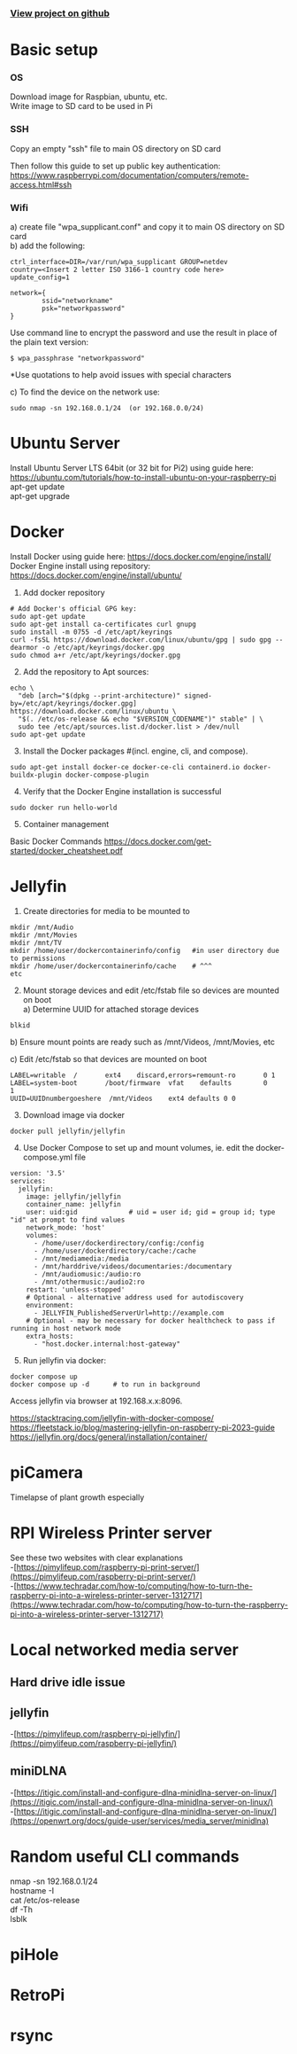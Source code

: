 ### [View project on github](https://github.com/rusac/rpi)  

# Basic setup

### OS
Download image for Raspbian, ubuntu, etc.  
Write image to SD card to be used in Pi

### SSH

Copy an empty "ssh" file to main OS directory on SD card  

Then follow this guide to set up public key authentication: https://www.raspberrypi.com/documentation/computers/remote-access.html#ssh  

### Wifi

a) create file "wpa_supplicant.conf" and copy it to main OS directory on SD card  
b) add the following:  
```
ctrl_interface=DIR=/var/run/wpa_supplicant GROUP=netdev  
country=<Insert 2 letter ISO 3166-1 country code here>  
update_config=1  

network={
        ssid="networkname"
        psk="networkpassword"
}
```
Use command line to encrypt the password and use the result in place of the plain text version:  
```
$ wpa_passphrase "networkpassword"  
```
*Use quotations to help avoid issues with special characters  

c) To find the device on the network use:  
```
sudo nmap -sn 192.168.0.1/24  (or 192.168.0.0/24)
```

# Ubuntu Server

Install Ubuntu Server LTS 64bit (or 32 bit for Pi2) using guide here:  
https://ubuntu.com/tutorials/how-to-install-ubuntu-on-your-raspberry-pi  
apt-get update  
apt-get upgrade

# Docker  

Install Docker using guide here:  https://docs.docker.com/engine/install/  
Docker Engine install using repository:  https://docs.docker.com/engine/install/ubuntu/  

1. Add docker repository
```
# Add Docker's official GPG key:
sudo apt-get update
sudo apt-get install ca-certificates curl gnupg
sudo install -m 0755 -d /etc/apt/keyrings
curl -fsSL https://download.docker.com/linux/ubuntu/gpg | sudo gpg --dearmor -o /etc/apt/keyrings/docker.gpg
sudo chmod a+r /etc/apt/keyrings/docker.gpg
```
2. Add the repository to Apt sources:
```
echo \
  "deb [arch="$(dpkg --print-architecture)" signed-by=/etc/apt/keyrings/docker.gpg] https://download.docker.com/linux/ubuntu \
  "$(. /etc/os-release && echo "$VERSION_CODENAME")" stable" | \
  sudo tee /etc/apt/sources.list.d/docker.list > /dev/null
sudo apt-get update  
```
3. Install the Docker packages #(incl. engine, cli, and compose).  
```
sudo apt-get install docker-ce docker-ce-cli containerd.io docker-buildx-plugin docker-compose-plugin  
```
4. Verify that the Docker Engine installation is successful  
```
sudo docker run hello-world  
```
5. Container management  

Basic Docker Commands
https://docs.docker.com/get-started/docker_cheatsheet.pdf  



# Jellyfin  

1. Create directories for media to be mounted to  
```
mkdir /mnt/Audio  
mkdir /mnt/Movies  
mkdir /mnt/TV
mkdir /home/user/dockercontainerinfo/config   #in user directory due to permissions  
mkdir /home/user/dockercontainerinfo/cache    # ^^^  
etc  
```
2. Mount storage devices and edit /etc/fstab file so devices are mounted on boot  
a) Determine UUID for attached storage devices  
```
blkid
```
b) Ensure mount points are ready such as /mnt/Videos, /mnt/Movies, etc  

c) Edit /etc/fstab so that devices are mounted on boot  
```
LABEL=writable  /       ext4    discard,errors=remount-ro       0 1
LABEL=system-boot       /boot/firmware  vfat    defaults        0       1
UUID=UUIDnumbergoeshere  /mnt/Videos    ext4 defaults 0 0
```
3. Download image via docker
```
docker pull jellyfin/jellyfin
```  
4. Use Docker Compose to set up and mount volumes, ie. edit the docker-compose.yml file  
```
version: '3.5'
services:
  jellyfin:
    image: jellyfin/jellyfin
    container_name: jellyfin
    user: uid:gid             # uid = user id; gid = group id; type "id" at prompt to find values
    network_mode: 'host'
    volumes:
      - /home/user/dockerdirectory/config:/config
      - /home/user/dockerdirectory/cache:/cache
      - /mnt/mediamedia:/media
      - /mnt/harddrive/videos/documentaries:/documentary
      - /mnt/audiomusic:/audio:ro
      - /mnt/othermusic:/audio2:ro
    restart: 'unless-stopped'
    # Optional - alternative address used for autodiscovery
    environment:
      - JELLYFIN_PublishedServerUrl=http://example.com
    # Optional - may be necessary for docker healthcheck to pass if running in host network mode
    extra_hosts:
      - "host.docker.internal:host-gateway"
```
5. Run jellyfin via docker:
```
docker compose up
docker compose up -d      # to run in background
```
Access jellyfin via browser at 192.168.x.x:8096.  



https://stacktracing.com/jellyfin-with-docker-compose/  
https://fleetstack.io/blog/mastering-jellyfin-on-raspberry-pi-2023-guide
https://jellyfin.org/docs/general/installation/container/  



# piCamera
Timelapse of plant growth especially

# RPI Wireless Printer server
See these two websites with clear explanations  
-[https://pimylifeup.com/raspberry-pi-print-server/](https://pimylifeup.com/raspberry-pi-print-server/)  
-[https://www.techradar.com/how-to/computing/how-to-turn-the-raspberry-pi-into-a-wireless-printer-server-1312717](https://www.techradar.com/how-to/computing/how-to-turn-the-raspberry-pi-into-a-wireless-printer-server-1312717)

# Local networked media server
## Hard drive idle issue
## jellyfin
-[https://pimylifeup.com/raspberry-pi-jellyfin/](https://pimylifeup.com/raspberry-pi-jellyfin/)
## miniDLNA
-[https://itigic.com/install-and-configure-dlna-minidlna-server-on-linux/](https://itigic.com/install-and-configure-dlna-minidlna-server-on-linux/)  
-[https://itigic.com/install-and-configure-dlna-minidlna-server-on-linux/](https://openwrt.org/docs/guide-user/services/media_server/minidlna)


# Random useful CLI commands  

nmap -sn 192.168.0.1/24  
hostname -I  
cat /etc/os-release  
df -Th  
lsblk  





# piHole

# RetroPi

# rsync
